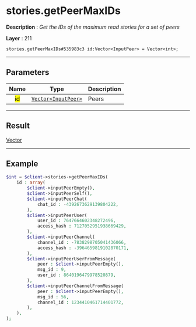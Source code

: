 # stories.getPeerMaxIDs

**Description** : *Get the IDs of the maximum read stories for a set of peers*

**Layer** : 211

```tl
stories.getPeerMaxIDs#535983c3 id:Vector<InputPeer> = Vector<int>;
```

---

## Parameters

| Name | Type | Description |
| :---: | :---: | :--- |
| <mark>id</mark> | [`Vector<InputPeer>`](type/InputPeer) | Peers |

---

## Result

[Vector<int>](type/int)

---

## Example

```php
$int = $client->stories->getPeerMaxIDs(
	id : array(
		$client->inputPeerEmpty(),
		$client->inputPeerSelf(),
		$client->inputPeerChat(
			chat_id : -4392673629139804222,
		),
		$client->inputPeerUser(
			user_id : 7647664602348272496,
			access_hash : 7127052951938669429,
		),
		$client->inputPeerChannel(
			channel_id : -7838298705041436066,
			access_hash : -3964659819102870171,
		),
		$client->inputPeerUserFromMessage(
			peer : $client->inputPeerEmpty(),
			msg_id : 9,
			user_id : 8640196479978520879,
		),
		$client->inputPeerChannelFromMessage(
			peer : $client->inputPeerEmpty(),
			msg_id : 56,
			channel_id : 1234410461714401772,
		),
	),
);
```